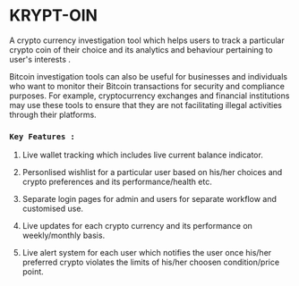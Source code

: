 # KRYPT-OIN

A crypto currency investigation tool which helps users to track a particular crypto coin of their choice and its analytics and behaviour pertaining to user's interests .

Bitcoin investigation tools can also be useful for businesses and individuals who want to monitor their Bitcoin transactions for security and compliance purposes. For example, cryptocurrency exchanges and financial institutions may use these tools to ensure that they are not facilitating illegal activities through their platforms.


### `Key Features :`

1. Live wallet tracking which includes live current balance indicator.

2. Personlised wishlist for a particular user based on his/her choices and crypto preferences and its performance/health etc.

3. Separate login pages for admin and users for separate workflow and customised use.

4. Live updates for each crypto currency and its performance on weekly/monthly basis.

5. Live alert system for each user which notifies the user once his/her preferred crypto violates the limits of his/her choosen condition/price point.


